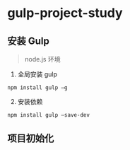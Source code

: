 # gulp-project-study

## 安装 Gulp
> node.js 环境
1. 全局安装 gulp
```
npm install gulp –g
```
2. 安装依赖
```
npm install gulp –save-dev
```

## 项目初始化